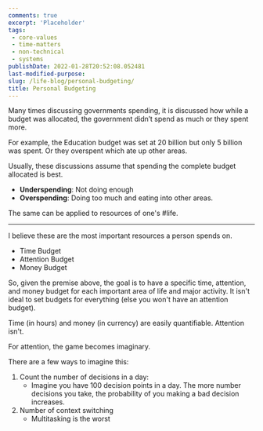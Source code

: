 ```yaml
---
comments: true
excerpt: 'Placeholder' 
tags:
 - core-values
 - time-matters
 - non-technical
 - systems
publishDate: 2022-01-28T20:52:08.052481
last-modified-purpose:
slug: /life-blog/personal-budgeting/
title: Personal Budgeting
---
```


Many times discussing governments spending, it is discussed how while a budget was allocated, the government didn’t spend as much or they spent more.

For example, the Education budget was set at 20 billion but only 5 billion was spent. Or they overspent which ate up other areas.

Usually, these discussions assume that spending the complete budget allocated is best.

- **Underspending**: Not doing enough
- **Overspending**: Doing too much and eating into other areas.

The same can be applied to resources of one's #life.

***

I believe these are the most important resources a person spends on.

- Time Budget
- Attention Budget
- Money Budget

So, given the premise above, the goal is to have a specific time, attention, and money budget for each important area of life and major activity. It isn't ideal to set budgets for everything (else you won't have an attention budget).

Time (in hours) and money (in currency) are easily quantifiable. Attention isn't.

For attention, the game becomes imaginary.

There are a few ways to imagine this:

1. Count the number of decisions in a day:
    - Imagine you have 100 decision points in a day.
    The more number decisions you take, the probability of you making a bad decision increases.
2. Number of context switching
    - Multitasking is the worst